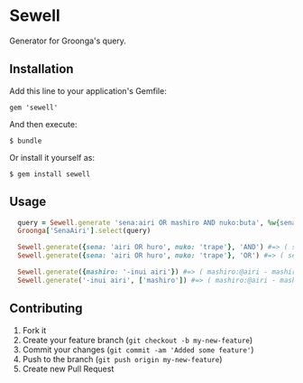 # Sewell

Generator for Groonga's query.

## Installation

Add this line to your application's Gemfile:

    gem 'sewell'

And then execute:

    $ bundle

Or install it yourself as:

    $ gem install sewell

## Usage

``` ruby
  query = Sewell.generate 'sena:airi OR mashiro AND nuko:buta', %w{sena uryu nuko} #=> ( sena:@airi ) OR ( sena:@mashiro OR uryu:@mashiro OR nuko:@mashiro ) + ( nuko:@buta )
  Groonga['SenaAiri'].select(query)

  Sewell.generate({sena: 'airi OR huro', nuko: 'trape'}, 'AND') #=> ( sena:@airi OR sena:@huro ) + ( nuko:@trape )
  Sewell.generate({sena: 'airi OR huro', nuko: 'trape'}, 'OR') #=> ( sena:@airi OR sena:@huro ) OR ( nuko:@trape )

  Sewell.generate({mashiro: '-inui airi'}) #=> ( mashiro:@airi - mashiro:@inui ) 
  Sewell.generate('-inui airi', ['mashiro']) #=> ( mashiro:@airi - mashiro:@inui )
```

## Contributing

1. Fork it
2. Create your feature branch (`git checkout -b my-new-feature`)
3. Commit your changes (`git commit -am 'Added some feature'`)
4. Push to the branch (`git push origin my-new-feature`)
5. Create new Pull Request
